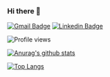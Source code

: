 ### Hi there 👋

[![Gmail Badge](https://img.shields.io/badge/-kir99916@gmail.com-c14438?style=flat&logo=Gmail&logoColor=white&link=mailto:kir99916@gmail.com)](mailto:kir99916@gmail.com) [![Linkedin Badge](https://img.shields.io/badge/mazaykun-0072b1?style=flat&logo=Linkedin&logoColor=white&link=https://www.linkedin.com/in/mazaykun/)](https://www.linkedin.com/in/mazaykun/)

![Profile views](https://gpvc.arturio.dev/MazayKun)

[![Anurag's github stats](https://github-readme-stats.vercel.app/api?username=MazayKun&theme=tokyonight&hide=stars,contribs)](https://github.com/anuraghazra/github-readme-stats)

[![Top Langs](https://github-readme-stats.vercel.app/api/top-langs/?username=MazayKun&layout=compact&theme=tokyonight)](https://github.com/anuraghazra/github-readme-stats)
<!--
**MazayKun/MazayKun** is a ✨ _special_ ✨ repository because its `README.md` (this file) appears on your GitHub profile.

Here are some ideas to get you started:

- 🔭 I’m currently working on ...
- 🌱 I’m currently learning ...
- 👯 I’m looking to collaborate on ...
- 🤔 I’m looking for help with ...
- 💬 Ask me about ...
- 📫 How to reach me: ...
- 😄 Pronouns: ...
- ⚡ Fun fact: ...
-->
